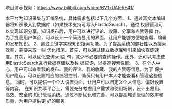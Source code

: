 项目演示视频：https://www.bilibili.com/video/BV1xUAteRE41/

本平台为知识采集与汇编系统，具体需求包括以下几个方面：
1、通过富文本编辑器将知识录入到数据库（如果技术支持可写入ElasticSearch），通过
权限管理可以实现知识分享。知识发布后，用户可以进行评论、收藏、分享和点赞等操
作。为了提高用户体验，可以设计一个简洁易用的界面，让用户能够方便地查看、编辑
和发布知识。
2、通过关键字实现知识搜索功能。为了提高系统的健壮性以及搜索效率，需要采取一些
优化措施。首先，可以通过建立数据库索引来加快查询速度。其次，可以优化查询sql语
句，减少不必要的查询操作。此外，还可以考虑使用ElasticSearch进行数据存储以及数
据查询，以提高搜索性能。
3、在个人中心，用户可以查看我的发布、我的评论、我的收藏、我的点赞等信息。为了
保护用户隐私，可以设置相应的权限控制，确保只有用户本人才能查看和管理这些信息。
同时，可以提供一个个人设置页面，让用户可以自定义个人信息、偏好设置等内容。
在知识共享平台上，需要充分考虑用户需求和使用场景，设计出易用、高效、安全的
知识管理系统。通过不断优化和完善，可以提高知识管理的效率和质量，为用户提供更
好的服务
